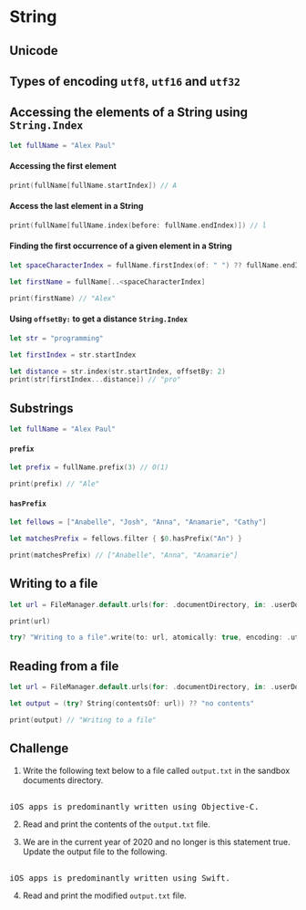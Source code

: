# String


## Unicode

## Types of encoding `utf8`, `utf16` and `utf32`


## Accessing the elements of a String using `String.Index`

```swift 
let fullName = "Alex Paul"
```

#### Accessing the first element

```swift 
print(fullName[fullName.startIndex]) // A
```

#### Access the last element in a String 

```swift 
print(fullName[fullName.index(before: fullName.endIndex)]) // l
```

#### Finding the first occurrence of a given element in a String 

```swift 
let spaceCharacterIndex = fullName.firstIndex(of: " ") ?? fullName.endIndex

let firstName = fullName[..<spaceCharacterIndex]

print(firstName) // "Alex"
```

#### Using `offsetBy:` to get a distance `String.Index`

```swift 
let str = "programming"

let firstIndex = str.startIndex

let distance = str.index(str.startIndex, offsetBy: 2)
print(str[firstIndex...distance]) // "pro"
```


## Substrings 

```swift 
let fullName = "Alex Paul"
```

#### `prefix`

```swift 
let prefix = fullName.prefix(3) // O(1)

print(prefix) // "Ale"
```

#### `hasPrefix`

```swift 
let fellows = ["Anabelle", "Josh", "Anna", "Anamarie", "Cathy"]

let matchesPrefix = fellows.filter { $0.hasPrefix("An") }

print(matchesPrefix) // ["Anabelle", "Anna", "Anamarie"]
```


## Writing to a file 

```swift 
let url = FileManager.default.urls(for: .documentDirectory, in: .userDomainMask)[0].appendingPathComponent("Alex.txt")

print(url)

try? "Writing to a file".write(to: url, atomically: true, encoding: .utf8)
```

## Reading from a file 

```swift 
let url = FileManager.default.urls(for: .documentDirectory, in: .userDomainMask)[0].appendingPathComponent("Alex.txt")

let output = (try? String(contentsOf: url)) ?? "no contents"

print(output) // "Writing to a file"
```


## Challenge 


1. Write the following text below to a file called `output.txt` in the sandbox documents directory. 

<pre> 
iOS apps is predominantly written using Objective-C. 
</pre> 

2. Read and print the contents of the `output.txt` file. 

3. We are in the current year of 2020 and no longer is this statement true. Update the output file to the following. 

<pre> 
iOS apps is predominantly written using Swift. 
</pre> 

4. Read and print the modified `output.txt` file. 
